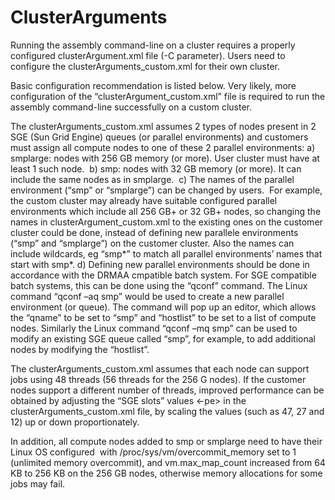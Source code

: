 # ClusterArguments

Running the assembly command-line on a cluster requires a properly configured clusterArgument.xml file (-C parameter).  Users need to configure the clusterArguments_custom.xml for their own cluster.

Basic configuration recommendation is listed below. Very likely, more configuration of the “clusterArgument_custom.xml” file is required to run the assembly command-line successfully on a custom cluster. 

The clusterArguments_custom.xml assumes 2 types of nodes present in 2 SGE (Sun Grid Engine) queues (or parallel environments) and customers must assign all compute nodes to one of these 2 parallel environments: 
a) smplarge: nodes with 256 GB memory (or more). User cluster must have at least 1 such node. 
b) smp: nodes with 32 GB memory (or more). It can include the same nodes as in smplarge. 
c) The names of the parallel environment (“smp” or “smplarge”) can be changed by users.  For example,  the custom cluster may already have suitable configured parallel environments which include all 256 GB+ or 32 GB+ nodes, so changing the names in clusterArgument_custom.xml to the existing ones
on the customer cluster could be done, instead of defining new parallele environments (“smp” and “smplarge”) on the customer cluster. Also the names can include wildcards, eg “smp*” to match all parallel environments’ names that start with smp*.
d) Defining new parallel environments should be done in accordance with the DRMAA cmpatible batch system. For SGE compatible batch systems, this can be done using the “qconf” command. The Linux command “qconf –aq smp” would be used to create a new parallel environment (or queue). The command will pop up an editor, which
allows the “qname” to be set to “smp” and “hostlist” to be set to a list of compute nodes. Similarly the Linux command “qconf –mq smp” can be used to modify an existing SGE queue called “smp”, for example, to add additional nodes by modifying the “hostlist”. 

The clusterArguments_custom.xml assumes that each node can support jobs using 48 threads (56 threads for the 256 G nodes). If the customer nodes support a different number of threads, improved performance can be obtained by adjusting the “SGE slots” values <-pe> in the clusterArguments_custom.xml file, by scaling the values (such as 47, 27 and 12) up or down proportionately.

In addition, all compute nodes added to smp or smplarge need to have their Linux OS configured  with /proc/sys/vm/overcommit_memory set to 1 (unlimited memory overcommit), and vm.max_map_count increased from 64 KB to 256 KB on the 256 GB nodes, otherwise memory allocations for some jobs may fail.

